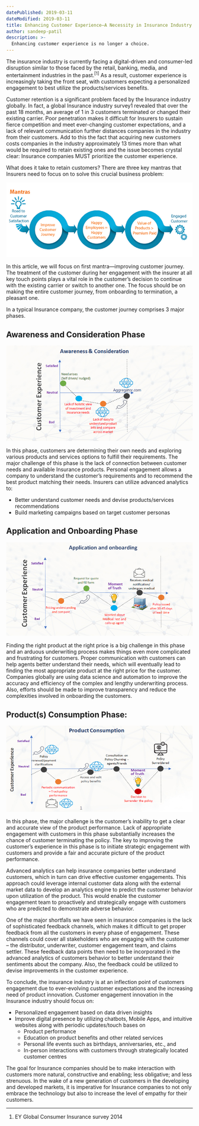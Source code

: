 ```yaml
---
datePublished: 2019-03-11
dateModified: 2019-03-11
title: Enhancing Customer Experience—A Necessity in Insurance Industry
author: sandeep-patil
description: >-
  Enhancing customer experience is no longer a choice.
---
```


The insurance industry is currently facing a digital-driven and consumer-led
disruption similar to those faced by the retail, banking, media, and
entertainment industries in the past.<sup>[1]</sup> As a result, customer
experience is increasingly taking the front seat, with customers expecting a
personalized engagement to best utilize the products/services benefits.

Customer retention is a significant problem faced by the Insurance industry
globally. In fact, a global Insurance industry survey1 revealed that over the
past 18 months, an average of 1 in 3 customers terminated or changed their
existing carrier. Poor penetration makes it difficult for Insurers to sustain
fierce competition and meet ever-changing customer expectations, and a lack of
relevant communication further distances companies in the industry from their
customers. Add to this the fact that acquiring new customers costs companies in
the industry approximately 13 times more than what would be required to retain
existing ones and the issue becomes crystal clear: Insurance companies MUST
prioritize the customer experience.

What does it take to retain customers? There are three key mantras that Insurers
need to focus on to solve this crucial business problem:

![Mantras diagram](mantras.jpg)

In this article, we will focus on first mantra—improving customer journey. The
treatment of the customer during her engagement with the insurer at all key
touch points plays a vital role in the customer’s decision to continue with the
existing carrier or switch to another one. The focus should be on making the
entire customer journey, from onboarding to termination, a pleasant one.

In a typical Insurance company, the customer journey comprises 3 major phases.

## Awareness and Consideration Phase

![Awareness and consideration phase diagram](awareness-and-consideration.jpg)

In this phase, customers are determining their own needs and exploring various
products and services options to fulfill their requirements. The major challenge
of this phase is the lack of connection between customer needs and available
Insurance products. Personal engagement allows a company to understand the
customer’s requirements and to recommend the best product matching their needs.
Insurers can utilize advanced analytics to:

- Better understand customer needs and devise products/services
  recommendations
- Build marketing campaigns based on target customer personas

## Application and Onboarding Phase

![Application and onboarding phase diagram](application-and-onboarding.jpg)

Finding the right product at the right price is a big challenge in this phase
and an arduous underwriting process makes things even more complicated and
frustrating for customers. Proper communication with customers can help agents
better understand their needs, which will eventually lead to finding the most
appropriate product at the right price for the customer. Companies globally are
using data science and automation to improve the accuracy and efficiency of the
complex and lengthy underwriting process. Also, efforts should be made to
improve transparency and reduce the complexities involved in onboarding the
customers.

## Product(s) Consumption Phase:

![Products consumption phase diagram](products-consumption.jpg)

In this phase, the major challenge is the customer’s inability to get a clear
and accurate view of the product performance. Lack of appropriate engagement
with customers in this phase substantially increases the chance of customer
terminating the policy. The key to improving the customer’s experience in this
phase is to initiate strategic engagement with customers and provide a fair and
accurate picture of the product performance.

Advanced analytics can help insurance companies better understand customers,
which in turn can drive effective customer engagements. This approach could
leverage internal customer data along with the external market data to develop
an analytics engine to predict the customer behavior upon utilization of the
product. This would enable the customer engagement team to proactively and
strategically engage with customers who are predicted to demonstrate adverse
behavior.

One of the major shortfalls we have seen in insurance companies is the lack of
sophisticated feedback channels, which makes it difficult to get proper feedback
from all the customers in every phase of engagement. These channels could cover
all stakeholders who are engaging with the customer – the distributor,
underwriter, customer engagement team, and claims settler. These feedback data
points then need to be incorporated in the advanced analytics of customers
behavior to better understand their sentiments about the company. Also, the
feedback could be utilized to devise improvements in the customer experience.

To conclude, the insurance industry is at an inflection point of customers
engagement due to ever-evolving customer expectations and the increasing need of
product innovation. Customer engagement innovation in the Insurance industry
should focus on:

- Personalized engagement based on data driven insights
- Improve digital presence by utilizing chatbots, Mobile Apps, and intuitive
  websites along with periodic updates/touch bases on
  - Product performance
  - Education on product benefits and other related services
  - Personal life events such as birthdays, anniversaries, etc., and
  - In-person interactions with customers through strategically located customer
    centres

The goal for Insurance companies should be to make interaction with customers
more natural, constructive and enabling; less obligative; and less strenuous. In
the wake of a new generation of customers in the developing and developed
markets, it is imperative for Insurance companies to not only embrace the
technology but also to increase the level of empathy for their customers.

---

1. EY Global Consumer Insurance survey 2014
